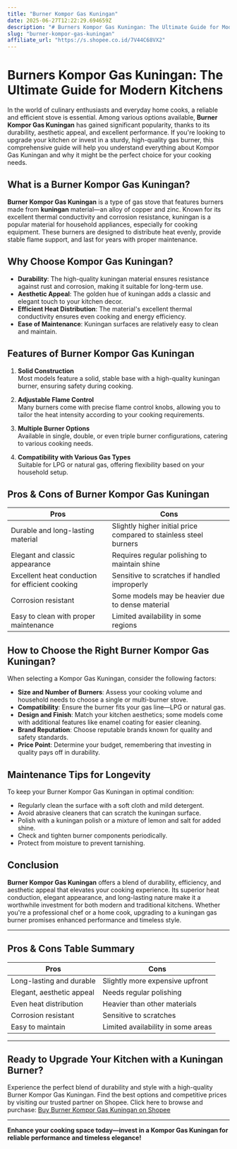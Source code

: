 ```yaml
---
title: "Burner Kompor Gas Kuningan"
date: 2025-06-27T12:22:29.694659Z
description: "# Burners Kompor Gas Kuningan: The Ultimate Guide for Modern Kitchens..."
slug: "burner-kompor-gas-kuningan"
affiliate_url: "https://s.shopee.co.id/7V44C68VX2"
---
```

# Burners Kompor Gas Kuningan: The Ultimate Guide for Modern Kitchens

In the world of culinary enthusiasts and everyday home cooks, a reliable and efficient stove is essential. Among various options available, **Burner Kompor Gas Kuningan** has gained significant popularity, thanks to its durability, aesthetic appeal, and excellent performance. If you're looking to upgrade your kitchen or invest in a sturdy, high-quality gas burner, this comprehensive guide will help you understand everything about Kompor Gas Kuningan and why it might be the perfect choice for your cooking needs.

## What is a Burner Kompor Gas Kuningan?

**Burner Kompor Gas Kuningan** is a type of gas stove that features burners made from **kuningan** material—an alloy of copper and zinc. Known for its excellent thermal conductivity and corrosion resistance, kuningan is a popular material for household appliances, especially for cooking equipment. These burners are designed to distribute heat evenly, provide stable flame support, and last for years with proper maintenance.

## Why Choose Kompor Gas Kuningan?

- **Durability**: The high-quality kuningan material ensures resistance against rust and corrosion, making it suitable for long-term use.
- **Aesthetic Appeal**: The golden hue of kuningan adds a classic and elegant touch to your kitchen decor.
- **Efficient Heat Distribution**: The material's excellent thermal conductivity ensures even cooking and energy efficiency.
- **Ease of Maintenance**: Kuningan surfaces are relatively easy to clean and maintain.

## Features of Burner Kompor Gas Kuningan

1. **Solid Construction**  
Most models feature a solid, stable base with a high-quality kuningan burner, ensuring safety during cooking.

2. **Adjustable Flame Control**  
Many burners come with precise flame control knobs, allowing you to tailor the heat intensity according to your cooking requirements.

3. **Multiple Burner Options**  
Available in single, double, or even triple burner configurations, catering to various cooking needs.

4. **Compatibility with Various Gas Types**  
Suitable for LPG or natural gas, offering flexibility based on your household setup.

## Pros & Cons of Burner Kompor Gas Kuningan

| **Pros** | **Cons** |
|--------------|--------------|
| Durable and long-lasting material | Slightly higher initial price compared to stainless steel burners |
| Elegant and classic appearance | Requires regular polishing to maintain shine |
| Excellent heat conduction for efficient cooking | Sensitive to scratches if handled improperly |
| Corrosion resistant | Some models may be heavier due to dense material |
| Easy to clean with proper maintenance | Limited availability in some regions |

## How to Choose the Right Burner Kompor Gas Kuningan?

When selecting a Kompor Gas Kuningan, consider the following factors:

- **Size and Number of Burners**: Assess your cooking volume and household needs to choose a single or multi-burner stove.
- **Compatibility**: Ensure the burner fits your gas line—LPG or natural gas.
- **Design and Finish**: Match your kitchen aesthetics; some models come with additional features like enamel coating for easier cleaning.
- **Brand Reputation**: Choose reputable brands known for quality and safety standards.
- **Price Point**: Determine your budget, remembering that investing in quality pays off in durability.

## Maintenance Tips for Longevity

To keep your Burner Kompor Gas Kuningan in optimal condition:

- Regularly clean the surface with a soft cloth and mild detergent.
- Avoid abrasive cleaners that can scratch the kuningan surface.
- Polish with a kuningan polish or a mixture of lemon and salt for added shine.
- Check and tighten burner components periodically.
- Protect from moisture to prevent tarnishing.

## Conclusion

**Burner Kompor Gas Kuningan** offers a blend of durability, efficiency, and aesthetic appeal that elevates your cooking experience. Its superior heat conduction, elegant appearance, and long-lasting nature make it a worthwhile investment for both modern and traditional kitchens. Whether you're a professional chef or a home cook, upgrading to a kuningan gas burner promises enhanced performance and timeless style.

---

## Pros & Cons Table Summary

| **Pros** | **Cons** |
|--------------|--------------|
| Long-lasting and durable | Slightly more expensive upfront |
| Elegant, aesthetic appeal | Needs regular polishing |
| Even heat distribution | Heavier than other materials |
| Corrosion resistant | Sensitive to scratches |
| Easy to maintain | Limited availability in some areas |

---

## Ready to Upgrade Your Kitchen with a Kuningan Burner?

Experience the perfect blend of durability and style with a high-quality Burner Kompor Gas Kuningan. Find the best options and competitive prices by visiting our trusted partner on Shopee. Click here to browse and purchase: [Buy Burner Kompor Gas Kuningan on Shopee](https://s.shopee.co.id/7V44C68VX2)

---

**Enhance your cooking space today—invest in a Kompor Gas Kuningan for reliable performance and timeless elegance!**